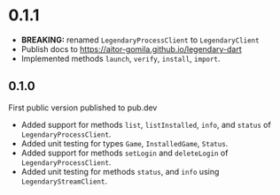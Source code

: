 # 0.1.1

- **BREAKING:** renamed `LegendaryProcessClient` to `LegendaryClient`
- Publish docs to https://aitor-gomila.github.io/legendary-dart
- Implemented methods `launch`, `verify`, `install`, `import`.

## 0.1.0

First public version published to pub.dev

- Added support for methods `list`, `listInstalled`, `info`, and `status` of `LegendaryProcessClient`.
- Added unit testing for types `Game`, `InstalledGame`, `Status`.
- Added support for methods `setLogin` and `deleteLogin` of `LegendaryProcessClient`.
- Added unit testing for methods `status`, and `info` using `LegendaryStreamClient`.
